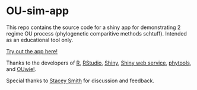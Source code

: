 # OU-sim-app
This repo contains the source code for a shiny app for demonstrating 2 regime OU process (phylogenetic comparitive methods schtuff). Intended as an educational tool only. 

[Try out the app here!](https://silastittes.shinyapps.io/OU-fitting/)


Thanks to the developers of [R](https://cran.r-project.org/), [RStudio](https://www.rstudio.com/), [Shiny](http://shiny.rstudio.com/), [Shiny web service](https://www.shinyapps.io/), [phytools](https://cran.r-project.org/web/packages/phytools/phytools.pdf), and [OUwie!](https://cran.r-project.org/web/packages/OUwie/OUwie.pdf). 

Special thanks to [Stacey Smith](http://www.colorado.edu/smithlab/) for discussion and feedback.
